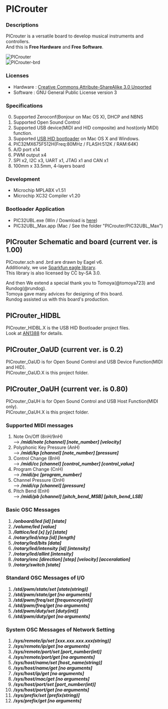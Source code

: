 PICrouter
================================
### Descriptions
PICrouter is a versatile board to develop musical instruments and controllers.  
And this is **Free Hardware** and **Free Software**.

![PICrouter](http://farm9.staticflickr.com/8067/8231868524_8f18a08331.jpg "PICrouter")  
![PICrouter-brd](http://farm9.staticflickr.com/8223/8305992542_a3f8db07b4.jpg "PICrouter-brd")

### Licenses
* Hardware : [Creative Commons Attribute-ShareAlike 3.0 Unported][cc-by-sa]  
* Software : GNU General Public License version 3  

[cc-by-sa]:http://creativecommons.org/licenses/by-sa/3.0/ "Creative Commons Attribute-ShareAlike 3.0 Unported"

### Specifications
0. Supported Zeroconf(Bonjour on Mac OS X), DHCP and NBNS
1. Supported Open Sound Control
2. Supported USB device(MIDI and HID composite) and host(only MIDI) function.
3. Supported [USB HID bootloader][an1388] on Mac OS X and Windows.
4. PIC32MX675F512H(Freq:80MHz / FLASH:512K / RAM:64K)
5. A/D port x14
6. PWM output x4
7. SPI x2, I2C x3, UART x1, JTAG x1 and CAN x1
8. 100mm x 33.5mm, 4-layers board

[an1388]:http://www.microchip.com/stellent/idcplg?IdcService=SS_GET_PAGE&nodeId=1824&appnote=en554836

### Development
* Microchip MPLABX v1.51
* Microchip XC32 Compiler v1.20

### Bootloader Application
* PIC32UBL.exe (Win / Download is [here][an1388])
* PIC32UBL_Max.app (Mac / See the folder "PICrouter/PIC32UBL_Max")

PICrouter Schematic and board (current ver. is 1.00)
--------------------------------
PICrouter.sch and .brd are drawn by Eagel v6.  
Additionaly, we use [Sparkfun eagle library][sparkfun].  
This library is also licensed by CC by-SA 3.0.  

And then We extend a special thank you to Tomoya(@tomoya723) and Rundog(@rundog).  
Tomoya gave many advices for designing of this board.  
Rundog assisted us with this board's production.


[sparkfun]: http://www.opencircuits.com/SFE_Footprint_Library_Eagle

PICrouter_HIDBL
--------------------------------
PICrouter_HIDBL.X is the USB HID Bootloader project files.  
Look at [AN1388][] for details.

[AN1388]: http://www.microchip.com/stellent/idcplg?IdcService=SS_GET_PAGE&nodeId=1824&appnote=en554836 "AN1388"

PICrouter_OaUD (current ver. is 0.2)
--------------------------------
PICrouter_OaUD is for Open Sound Control and USB Device Function(MIDI and HID).  
PICrouter_OaUD.X is this project folder.

PICrouter_OaUH (current ver. is 0.80)
--------------------------------
PICrouter_OaUH is for Open Sound Control and USB Host Function(MIDI only).  
PICrouter_OaUH.X is this project folder.

### Supported MIDI messages
1. Note On/Off (8nH/9nH)  
--> ***/midi/note [channel] [note_number] [velocity]***
2. Polyphonic Key Pressure (AnH)  
--> ***/midi/kp [channel] [note_number] [pressure]***
3. Control Change (BnH)  
--> ***/midi/cc [channel] [control_number] [control_value]***
4. Program Change (CnH)  
--> ***/midi/pc [program_number]***
5. Channel Pressure (DnH)  
--> ***/midi/cp [channel] [pressure]***
6. Pitch Bend (EnH)  
--> ***/midi/pb [channel] [pitch_bend_MSB] [pitch_bend_LSB]***

### Basic OSC Messages
1. ***/onboard/led [id] [state]***
2. ***/volume/led [value]***
3. ***/lattice/led [x] [y] [state]***
4. ***/rotary/led/step [id] [length]***
5. ***/rotary/led/bits [data]***
6. ***/rotary/led/intensity [id] [intensity]***
7. ***/rotary/led/allint [intensity]***
8. ***/rotary/enc [direction] [step] [velocity] [acceralation]***
9. ***/rotary/switch [state]***

### Standard OSC Messages of I/O
1. ***/std/pwm/state/set [state(string)]***
2. ***/std/pwm/state/get [no arguments]***
3. ***/std/pwm/freq/set [frequencey(int)]***
4. ***/std/pwm/freq/get [no arguments]***
5. ***/std/pwm/duty/set [duty(int)]***
6. ***/std/pwm/duty/get [no arguments]***

### System OSC Messages of Network Setting
1. ***/sys/remote/ip/set [xxx.xxx.xxx.xxx(string)]***
2. ***/sys/remote/ip/get [no arguments]***
3. ***/sys/remote/port/set [port_number(int)]***
4. ***/sys/remote/port/get [no arguments]***
5. ***/sys/host/name/set [host_name(string)]***
6. ***/sys/host/name/get [no arguments]***
7. ***/sys/host/ip/get [no arguments]***
8. ***/sys/host/mac/get [no arguments]***
9. ***/sys/host/port/set [port_number(int)]***
10. ***/sys/host/port/get [no arguments]***
11. ***/sys/prefix/set [prefix(string)]***
12. ***/sys/prefix/get [no arguments]***
